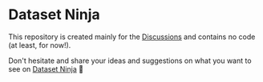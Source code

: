 # Dataset Ninja

This repository is created mainly for the [Discussions](https://github.com/dataset-ninja/dataset-ninja/discussions) and contains no code (at least, for now!).

Don't hesitate and share your ideas and suggestions on what you want to see on [Dataset Ninja](https://datasetninja.com) 🥷
